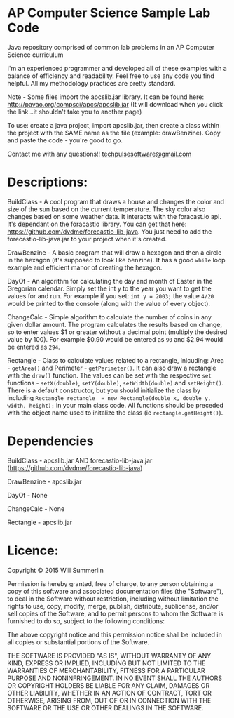 AP Computer Science Sample Lab Code
=========

Java repository comprised of common lab problems in an AP Computer Science curriculum 

I'm an experienced programmer and developed all of these examples with a balance of efficiency and readability. Feel free to use any code you find helpful. All my methodology practices are pretty standard. 

Note - Some files import the apcslib.jar library. It can be found here: http://pavao.org/compsci/apcs/apcslib.jar (It will download when you click the link...it shouldn't take you to another page)

To use: create a java project, import apcslib.jar, then create a class within the project with the SAME name as the file (example: drawBenzine). Copy and paste the code - you're good to go. 

Contact me with any questions!! techpulsesoftware@gmail.com

Descriptions:
=========

  BuildClass - A cool program that draws a house and changes the color and size of the sun based on the current temperature. The sky color also changes based on some weather data. It interacts with the foracast.io api. It's dependant on the foracastio library. You can get that here: https://github.com/dvdme/forecastio-lib-java. You just need to add the forecastio-lib-java.jar to your project when it's created. 
  
  DrawBenzine - A basic program that will draw a hexagon and then a circle in the hexagon (it's supposed to look like benzine). It has a good ``while`` loop example and efficient manor of creating the hexagon.
  
  DayOf - An algorithm for calculating the day and month of Easter in the Gregorian calendar. Simply set the int y to the year you want to get the values for and run. For example if you set:
```int y = 2003;``` the value ```4/20``` would be printed to the console (along with the value of every object).

  ChangeCalc - Simple algorithm to calculate the number of coins in any given dollar amount. The program calculates the results based on change, so to enter values $1 or greater without a decimal point (multiply the desired value by 100). For example $0.90 would be entered as ```90``` and $2.94 would be entered as ```294```. 
  
  Rectangle - Class to calculate values related to a rectangle, inlcuding: Area - ```getArea()``` and Perimeter - ```getPerimeter()```. It can also draw a rectangle with the ```draw()``` function. The values can be set with the respective ```set``` functions - ```setX(double)```, ```setY(double)```, ```setWidth(double)``` and ```setHeight()```. There is a default constructor, but you should initialize the class by including ```Rectangle rectangle  = new Rectangle(double x, double y, width, height);``` in your main class code. All functions should be preceded with the object name used to initalize the class (ie ```rectangle.getHeight()```).
  
  
Dependencies 
=========

  BuildClass - apcslib.jar AND forecastio-lib-java.jar (https://github.com/dvdme/forecastio-lib-java)
  
  DrawBenzine - apcslib.jar 
  
  DayOf - None
  
  ChangeCalc - None
  
  Rectangle - apcslib.jar
  


Licence:
=========

Copyright © 2015 Will Summerlin

Permission is hereby granted, free of charge, to any person obtaining a copy of this software and associated documentation files (the "Software"), to deal in the Software without restriction, including without limitation the rights to use, copy, modify, merge, publish, distribute, sublicense, and/or sell copies of the Software, and to permit persons to whom the Software is furnished to do so, subject to the following conditions:

The above copyright notice and this permission notice shall be included in all copies or substantial portions of the Software.

THE SOFTWARE IS PROVIDED "AS IS", WITHOUT WARRANTY OF ANY KIND, EXPRESS OR IMPLIED, INCLUDING BUT NOT LIMITED TO THE WARRANTIES OF MERCHANTABILITY, FITNESS FOR A PARTICULAR PURPOSE AND NONINFRINGEMENT. IN NO EVENT SHALL THE AUTHORS OR COPYRIGHT HOLDERS BE LIABLE FOR ANY CLAIM, DAMAGES OR OTHER LIABILITY, WHETHER IN AN ACTION OF CONTRACT, TORT OR OTHERWISE, ARISING FROM, OUT OF OR IN CONNECTION WITH THE SOFTWARE OR THE USE OR OTHER DEALINGS IN THE SOFTWARE.


